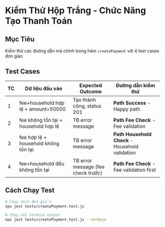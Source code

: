 # Kiểm Thử Hộp Trắng - Chức Năng Tạo Thanh Toán

## Mục Tiêu
Kiểm thử các đường dẫn mã chính trong hàm `createPayment` với 4 test cases đơn giản

## Test Cases

| TC | Dữ liệu đầu vào | Expected Outcome | Đường dẫn kiểm thử |
|----|-----------------|------------------|-------------------|
| 1 | fee+household hợp lệ + amount=50000 | Tạo thành công, status 201 | **Path Success** - Happy path |
| 2 | fee không tồn tại + household hợp lệ | TB error message | **Path Fee Check** - Fee validation |
| 3 | fee hợp lệ + household không tồn tại | TB error message | **Path Household Check** - Household validation |
| 4 | fee+household đều không tồn tại | TB error message (fee check trước) | **Path Fee Check** - Fee validation first |

## Cách Chạy Test

```bash
# Chạy test đơn giản
npx jest tests/createPayment.test.js

# Chạy với verbose output
npx jest tests/createPayment.test.js --verbose
```
